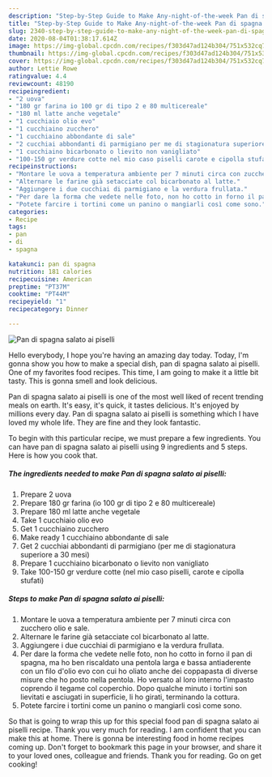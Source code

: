 ```yaml
---
description: "Step-by-Step Guide to Make Any-night-of-the-week Pan di spagna salato ai piselli"
title: "Step-by-Step Guide to Make Any-night-of-the-week Pan di spagna salato ai piselli"
slug: 2340-step-by-step-guide-to-make-any-night-of-the-week-pan-di-spagna-salato-ai-piselli
date: 2020-08-04T01:38:17.614Z
image: https://img-global.cpcdn.com/recipes/f303d47ad124b304/751x532cq70/pan-di-spagna-salato-ai-piselli-recipe-main-photo.jpg
thumbnail: https://img-global.cpcdn.com/recipes/f303d47ad124b304/751x532cq70/pan-di-spagna-salato-ai-piselli-recipe-main-photo.jpg
cover: https://img-global.cpcdn.com/recipes/f303d47ad124b304/751x532cq70/pan-di-spagna-salato-ai-piselli-recipe-main-photo.jpg
author: Lettie Rowe
ratingvalue: 4.4
reviewcount: 48190
recipeingredient:
- "2 uova"
- "180 gr farina io 100 gr di tipo 2 e 80 multicereale"
- "180 ml latte anche vegetale"
- "1 cucchiaio olio evo"
- "1 cucchiaino zucchero"
- "1 cucchiaino abbondante di sale"
- "2 cucchiai abbondanti di parmigiano per me di stagionatura superiore a 30 mesi"
- "1 cucchiaino bicarbonato o lievito non vanigliato"
- "100-150 gr verdure cotte nel mio caso piselli carote e cipolla stufati"
recipeinstructions:
- "Montare le uova a temperatura ambiente per 7 minuti circa con zucchero olio e sale."
- "Alternare le farine già setacciate col bicarbonato al latte."
- "Aggiungere i due cucchiai di parmigiano e la verdura frullata."
- "Per dare la forma che vedete nelle foto, non ho cotto in forno il pan di spagna, ma ho ben riscaldato una pentola larga e bassa antiaderente con un filo d&#39;olio evo con cui ho oliato anche dei coppapasta di diverse misure che ho posto nella pentola. Ho versato al loro interno l&#39;impasto coprendo il tegame col coperchio. Dopo qualche minuto i tortini son lievitati e asciugati in superficie, li ho girati, terminando la cottura."
- "Potete farcire i tortini come un panino o mangiarli così come sono."
categories:
- Recipe
tags:
- pan
- di
- spagna

katakunci: pan di spagna 
nutrition: 181 calories
recipecuisine: American
preptime: "PT37M"
cooktime: "PT44M"
recipeyield: "1"
recipecategory: Dinner

---
```



![Pan di spagna salato ai piselli](https://img-global.cpcdn.com/recipes/f303d47ad124b304/751x532cq70/pan-di-spagna-salato-ai-piselli-recipe-main-photo.jpg)

Hello everybody, I hope you're having an amazing day today. Today, I'm gonna show you how to make a special dish, pan di spagna salato ai piselli. One of my favorites food recipes. This time, I am going to make it a little bit tasty. This is gonna smell and look delicious.

Pan di spagna salato ai piselli is one of the most well liked of recent trending meals on earth. It's easy, it's quick, it tastes delicious. It's enjoyed by millions every day. Pan di spagna salato ai piselli is something which I have loved my whole life. They are fine and they look fantastic.




To begin with this particular recipe, we must prepare a few ingredients. You can have pan di spagna salato ai piselli using 9 ingredients and 5 steps. Here is how you cook that.

<!--inarticleads1-->

##### The ingredients needed to make Pan di spagna salato ai piselli:

1. Prepare 2 uova
1. Prepare 180 gr farina (io 100 gr di tipo 2 e 80 multicereale)
1. Prepare 180 ml latte anche vegetale
1. Take 1 cucchiaio olio evo
1. Get 1 cucchiaino zucchero
1. Make ready 1 cucchiaino abbondante di sale
1. Get 2 cucchiai abbondanti di parmigiano (per me di stagionatura superiore a 30 mesi)
1. Prepare 1 cucchiaino bicarbonato o lievito non vanigliato
1. Take 100-150 gr verdure cotte (nel mio caso piselli, carote e cipolla stufati)




<!--inarticleads2-->

##### Steps to make Pan di spagna salato ai piselli:

1. Montare le uova a temperatura ambiente per 7 minuti circa con zucchero olio e sale.
1. Alternare le farine già setacciate col bicarbonato al latte.
1. Aggiungere i due cucchiai di parmigiano e la verdura frullata.
1. Per dare la forma che vedete nelle foto, non ho cotto in forno il pan di spagna, ma ho ben riscaldato una pentola larga e bassa antiaderente con un filo d&#39;olio evo con cui ho oliato anche dei coppapasta di diverse misure che ho posto nella pentola. Ho versato al loro interno l&#39;impasto coprendo il tegame col coperchio. Dopo qualche minuto i tortini son lievitati e asciugati in superficie, li ho girati, terminando la cottura.
1. Potete farcire i tortini come un panino o mangiarli così come sono.




So that is going to wrap this up for this special food pan di spagna salato ai piselli recipe. Thank you very much for reading. I am confident that you can make this at home. There is gonna be interesting food in home recipes coming up. Don't forget to bookmark this page in your browser, and share it to your loved ones, colleague and friends. Thank you for reading. Go on get cooking!
